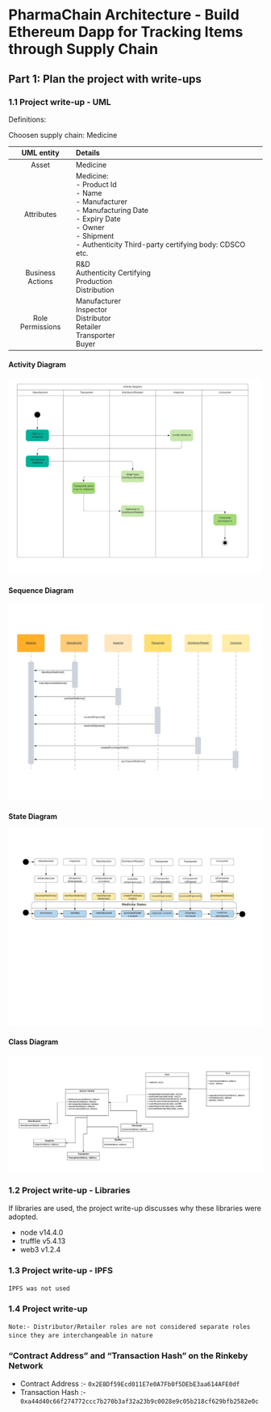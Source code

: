 
# PharmaChain Architecture - Build Ethereum Dapp for Tracking Items through Supply Chain

## Part 1: Plan the project with write-ups

### 1.1 Project write-up - UML

Definitions:

Choosen supply chain: Medicine

| UML entity  | Details |
|:-------:|:--------|
| Asset | Medicine |
| Attributes | Medicine:<br>- Product Id<br>- Name<br>- Manufacturer<br>- Manufacturing Date<br>- Expiry Date<br>- Owner<br>- Shipment<br>- Authenticity Third-party certifying body: CDSCO etc.<br> |
| Business Actions | R&D<br>Authenticity Certifying<br>Production<br>Distribution<br> |
| Role Permissions | Manufacturer<br>Inspector<br>Distributor<br>Retailer<br>Transporter<br>Buyer |

#### Activity Diagram

![Activity_Diagram](docs/activity_diagram.png)

#### Sequence Diagram

![Sequence_Diagram](docs/sequence_diagram.png)

#### State Diagram

![State_Diagram](docs/state_diagram.png)

#### Class Diagram

![Class_Diagram](docs/class_diagram.png)


### 1.2 Project write-up - Libraries

If libraries are used, the project write-up discusses why these libraries were adopted.

 - node v14.4.0
 - truffle v5.4.13
 - web3 v1.2.4

### 1.3 Project write-up - IPFS

`IPFS was not used`

### 1.4 Project write-up

`Note:- Distributor/Retailer roles are not considered separate roles since they are interchangeable in nature`

### “Contract Address” and “Transaction Hash” on the Rinkeby Network

- Contract Address :- `0x2E8Df59Ecd011E7e0A7Fb0f5DEbE3aa614AFE0df`
- Transaction Hash :- `0xa44d40c66f274772ccc7b270b3af32a23b9c0028e9c05b218cf629bfb2582e0c`

